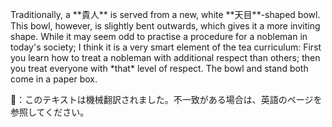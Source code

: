 <p>Traditionally, a **貴人** is served from a new, white **天目**-shaped bowl. This bowl, however, is slightly bent outwards, which gives it a more inviting shape. While it may seem odd to practise a procedure for a nobleman in today's society; I think it is a very smart element of the tea curriculum: First you learn how to treat a nobleman with additional respect than others; then you treat everyone with *that* level of respect. The bowl and stand both come in a paper box.</p>
👾：このテキストは機械翻訳されました。不一致がある場合は、英語のページを参照してください。
